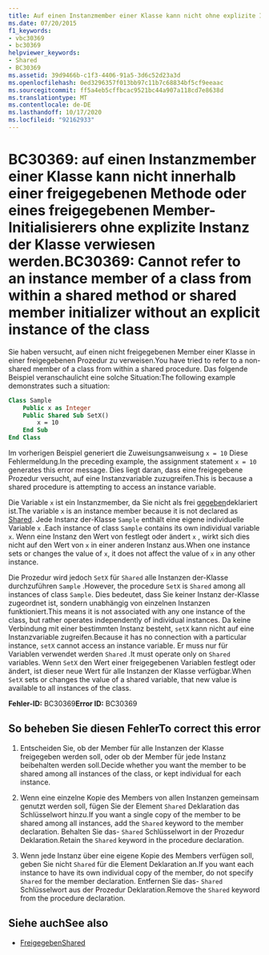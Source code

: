 ```yaml
---
title: Auf einen Instanzmember einer Klasse kann nicht ohne explizite Instanz einer Klasse von einer/m freigegebenen Methode/Member aus verwiesen werden.
ms.date: 07/20/2015
f1_keywords:
- vbc30369
- bc30369
helpviewer_keywords:
- Shared
- BC30369
ms.assetid: 39d9466b-c1f3-4406-91a5-3d6c52d23a3d
ms.openlocfilehash: 0ed3296357f013bb97c11b7c68834bf5cf9eeaac
ms.sourcegitcommit: ff5a4eb5cffbcac9521bc44a907a118cd7e8638d
ms.translationtype: MT
ms.contentlocale: de-DE
ms.lasthandoff: 10/17/2020
ms.locfileid: "92162933"
---
```

# <a name="bc30369-cannot-refer-to-an-instance-member-of-a-class-from-within-a-shared-method-or-shared-member-initializer-without-an-explicit-instance-of-the-class"></a><span data-ttu-id="4f882-102">BC30369: auf einen Instanzmember einer Klasse kann nicht innerhalb einer freigegebenen Methode oder eines freigegebenen Member-Initialisierers ohne explizite Instanz der Klasse verwiesen werden.</span><span class="sxs-lookup"><span data-stu-id="4f882-102">BC30369: Cannot refer to an instance member of a class from within a shared method or shared member initializer without an explicit instance of the class</span></span>

<span data-ttu-id="4f882-103">Sie haben versucht, auf einen nicht freigegebenen Member einer Klasse in einer freigegebenen Prozedur zu verweisen.</span><span class="sxs-lookup"><span data-stu-id="4f882-103">You have tried to refer to a non-shared member of a class from within a shared procedure.</span></span> <span data-ttu-id="4f882-104">Das folgende Beispiel veranschaulicht eine solche Situation:</span><span class="sxs-lookup"><span data-stu-id="4f882-104">The following example demonstrates such a situation:</span></span>

```vb
Class Sample
    Public x as Integer
    Public Shared Sub SetX()
        x = 10
    End Sub
End Class
```

 <span data-ttu-id="4f882-105">Im vorherigen Beispiel generiert die Zuweisungsanweisung `x = 10` Diese Fehlermeldung.</span><span class="sxs-lookup"><span data-stu-id="4f882-105">In the preceding example, the assignment statement `x = 10` generates this error message.</span></span> <span data-ttu-id="4f882-106">Dies liegt daran, dass eine freigegebene Prozedur versucht, auf eine Instanzvariable zuzugreifen.</span><span class="sxs-lookup"><span data-stu-id="4f882-106">This is because a shared procedure is attempting to access an instance variable.</span></span>

 <span data-ttu-id="4f882-107">Die Variable `x` ist ein Instanzmember, da Sie nicht als frei [gegeben](../modifiers/shared.md)deklariert ist.</span><span class="sxs-lookup"><span data-stu-id="4f882-107">The variable `x` is an instance member because it is not declared as [Shared](../modifiers/shared.md).</span></span> <span data-ttu-id="4f882-108">Jede Instanz der-Klasse `Sample` enthält eine eigene individuelle Variable `x` .</span><span class="sxs-lookup"><span data-stu-id="4f882-108">Each instance of class `Sample` contains its own individual variable `x`.</span></span> <span data-ttu-id="4f882-109">Wenn eine Instanz den Wert von festlegt oder ändert `x` , wirkt sich dies nicht auf den Wert von `x` in einer anderen Instanz aus.</span><span class="sxs-lookup"><span data-stu-id="4f882-109">When one instance sets or changes the value of `x`, it does not affect the value of `x` in any other instance.</span></span>

 <span data-ttu-id="4f882-110">Die Prozedur wird jedoch `SetX` für `Shared` alle Instanzen der-Klasse durchzuführen `Sample` .</span><span class="sxs-lookup"><span data-stu-id="4f882-110">However, the procedure `SetX` is `Shared` among all instances of class `Sample`.</span></span> <span data-ttu-id="4f882-111">Dies bedeutet, dass Sie keiner Instanz der-Klasse zugeordnet ist, sondern unabhängig von einzelnen Instanzen funktioniert.</span><span class="sxs-lookup"><span data-stu-id="4f882-111">This means it is not associated with any one instance of the class, but rather operates independently of individual instances.</span></span> <span data-ttu-id="4f882-112">Da keine Verbindung mit einer bestimmten Instanz besteht, `setX` kann nicht auf eine Instanzvariable zugreifen.</span><span class="sxs-lookup"><span data-stu-id="4f882-112">Because it has no connection with a particular instance, `setX` cannot access an instance variable.</span></span> <span data-ttu-id="4f882-113">Er muss nur für Variablen verwendet werden `Shared` .</span><span class="sxs-lookup"><span data-stu-id="4f882-113">It must operate only on `Shared` variables.</span></span> <span data-ttu-id="4f882-114">Wenn `SetX` den Wert einer freigegebenen Variablen festlegt oder ändert, ist dieser neue Wert für alle Instanzen der Klasse verfügbar.</span><span class="sxs-lookup"><span data-stu-id="4f882-114">When `SetX` sets or changes the value of a shared variable, that new value is available to all instances of the class.</span></span>

 <span data-ttu-id="4f882-115">**Fehler-ID:** BC30369</span><span class="sxs-lookup"><span data-stu-id="4f882-115">**Error ID:** BC30369</span></span>

## <a name="to-correct-this-error"></a><span data-ttu-id="4f882-116">So beheben Sie diesen Fehler</span><span class="sxs-lookup"><span data-stu-id="4f882-116">To correct this error</span></span>

1. <span data-ttu-id="4f882-117">Entscheiden Sie, ob der Member für alle Instanzen der Klasse freigegeben werden soll, oder ob der Member für jede Instanz beibehalten werden soll.</span><span class="sxs-lookup"><span data-stu-id="4f882-117">Decide whether you want the member to be shared among all instances of the class, or kept individual for each instance.</span></span>

2. <span data-ttu-id="4f882-118">Wenn eine einzelne Kopie des Members von allen Instanzen gemeinsam genutzt werden soll, fügen Sie der Element `Shared` Deklaration das Schlüsselwort hinzu.</span><span class="sxs-lookup"><span data-stu-id="4f882-118">If you want a single copy of the member to be shared among all instances, add the `Shared` keyword to the member declaration.</span></span> <span data-ttu-id="4f882-119">Behalten Sie das- `Shared` Schlüsselwort in der Prozedur Deklaration.</span><span class="sxs-lookup"><span data-stu-id="4f882-119">Retain the `Shared` keyword in the procedure declaration.</span></span>

3. <span data-ttu-id="4f882-120">Wenn jede Instanz über eine eigene Kopie des Members verfügen soll, geben Sie nicht `Shared` für die Element Deklaration an.</span><span class="sxs-lookup"><span data-stu-id="4f882-120">If you want each instance to have its own individual copy of the member, do not specify `Shared` for the member declaration.</span></span> <span data-ttu-id="4f882-121">Entfernen Sie das- `Shared` Schlüsselwort aus der Prozedur Deklaration.</span><span class="sxs-lookup"><span data-stu-id="4f882-121">Remove the `Shared` keyword from the procedure declaration.</span></span>

## <a name="see-also"></a><span data-ttu-id="4f882-122">Siehe auch</span><span class="sxs-lookup"><span data-stu-id="4f882-122">See also</span></span>

- [<span data-ttu-id="4f882-123">Freigegeben</span><span class="sxs-lookup"><span data-stu-id="4f882-123">Shared</span></span>](../modifiers/shared.md)
